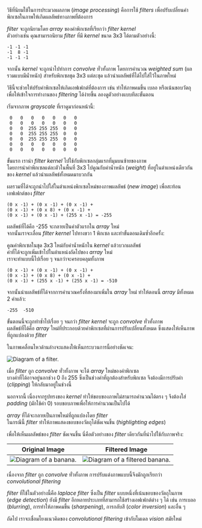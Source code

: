 
วิธีที่นิยมใช้ในการประมวลผลภาพ (_image processing_) คือการใช้ _filters_ เพื่อปรับเปลี่ยนค่าพิกเซลในภาพให้เกิดผลลัพธ์ทางภาพที่ต้องการ

_filter_ จะถูกนิยามโดย _array_ ของค่าพิกเซลที่เรียกว่า _filter kernel_  
ตัวอย่างเช่น คุณสามารถนิยาม _filter_ ที่มี _kernel_ ขนาด 3x3 ได้ตามตัวอย่างนี้:

```text
-1 -1 -1
-1  8 -1
-1 -1 -1
```

จากนั้น _kernel_ จะถูกนำไปทำการ _convolve_ ทั่วทั้งภาพ โดยการคำนวณ _weighted sum_ (ผลรวมแบบมีน้ำหนัก) สำหรับพิกเซลชุด 3x3 แต่ละชุด แล้วนำผลลัพธ์ที่ได้ไปใส่ไว้ในภาพใหม่

วิธีนี้จะช่วยให้ปรับค่าพิกเซลให้เกิดเอฟเฟกต์ที่ต้องการ เช่น ทำให้ภาพคมขึ้น เบลอ หรือเน้นขอบวัตถุ  
เพื่อให้เข้าใจการทำงานของ _filtering_ ได้ง่ายขึ้น ลองดูตัวอย่างแบบทีละขั้นตอน

เริ่มจากภาพ _grayscale_ ที่เราดูมาก่อนหน้านี้:

```text
 0   0   0   0   0   0   0  
 0   0   0   0   0   0   0
 0   0  255 255 255  0   0
 0   0  255 255 255  0   0
 0   0  255 255 255  0   0
 0   0   0   0   0   0   0
 0   0   0   0   0   0   0
```

ขั้นแรก เรานำ _filter kernel_ ไปใช้กับพิกเซลกลุ่มแรกที่มุมบนซ้ายของภาพ  
โดยการนำค่าพิกเซลแต่ละตัวในพื้นที่ 3x3 ไปคูณกับค่าน้ำหนัก (_weight_) ที่อยู่ในตำแหน่งเดียวกันของ _kernel_ แล้วนำผลลัพธ์ทั้งหมดมาบวกกัน

ผลรวมที่ได้จะถูกนำไปใส่ในตำแหน่งพิกเซลใหม่ของภาพผลลัพธ์ (_new image_) เพื่อสะท้อนเอฟเฟกต์ของ _filter_

```text
(0 x -1) + (0 x -1) + (0 x -1) +
(0 x -1) + (0 x 8) + (0 x -1) +
(0 x -1) + (0 x -1) + (255 x -1) = -255
```

ผลลัพธ์ที่ได้คือ -255 จะกลายเป็นค่าตัวแรกใน _array_ ใหม่  
จากนั้นเราจะเลื่อน _filter kernel_ ไปทางขวา 1 พิกเซล และทำขั้นตอนเดิมซ้ำอีกครั้ง:

คูณค่าพิกเซลในชุด 3x3 ใหม่กับค่าน้ำหนักใน _kernel_ แล้วบวกผลลัพธ์  
ค่าที่ได้จะถูกเพิ่มเข้าไปในตำแหน่งถัดไปของ _array_ ใหม่  
เราจะทำแบบนี้ไปเรื่อย ๆ จนกว่าจะครอบคลุมทั้งภาพ

```text
(0 x -1) + (0 x -1) + (0 x -1) +
(0 x -1) + (0 x 8) + (0 x -1) +
(0 x -1) + (255 x -1) + (255 x -1) = -510
```

จากนั้นนำผลลัพธ์ที่ได้จากการคำนวณครั้งที่สองมาเพิ่มใน _array_ ใหม่ ทำให้ตอนนี้ _array_ มีทั้งหมด 2 ค่าแล้ว:

```text
-255  -510
```

ขั้นตอนนี้จะถูกทำซ้ำไปเรื่อย ๆ จนกว่า _filter kernel_ จะถูก _convolve_ ทั่วทั้งภาพ  
ผลลัพธ์ที่ได้คือ _array_ ใหม่ที่ประกอบด้วยค่าพิกเซลที่ผ่านการปรับเปลี่ยนทั้งหมด ซึ่งแสดงให้เห็นภาพที่ถูกแปลงด้วย _filter_

ในภาพเคลื่อนไหวด้านล่างจะแสดงให้เห็นกระบวนการนี้อย่างชัดเจน:

![Diagram of a filter.](https://learn.microsoft.com/en-us/training/wwl-data-ai/introduction-computer-vision/media/filter.gif)

เมื่อ _filter_ ถูก _convolve_ ทั่วทั้งภาพ จะได้ _array_ ใหม่ของค่าพิกเซล  
บางค่าที่ได้อาจอยู่นอกช่วง 0 ถึง 255 ซึ่งเป็นช่วงค่าที่ถูกต้องสำหรับพิกเซล จึงต้องมีการปรับค่า (_clipping_) ให้กลับมาอยู่ในช่วงนี้

นอกจากนี้ เนื่องจากรูปทรงของ _kernel_ ทำให้ขอบของภาพไม่สามารถคำนวณได้ตรง ๆ จึงต้องใส่ _padding_ (มักใช้ค่า 0) รอบขอบภาพเพื่อให้การคำนวณเป็นไปได้

_array_ ที่ได้จะกลายเป็นภาพใหม่ที่ถูกแปลงโดย _filter_  
ในกรณีนี้ _filter_ ทำให้ภาพแสดงขอบของวัตถุได้ชัดเจนขึ้น (_highlighting edges_)

เพื่อให้เห็นผลลัพธ์ของ _filter_ ชัดเจนขึ้น นี่คือตัวอย่างของ _filter_ เดียวกันที่นำไปใช้กับภาพจริง:

|Original Image|Filtered Image|
|---|---|
|![Diagram of a banana.](https://learn.microsoft.com/en-us/training/wwl-data-ai/introduction-computer-vision/media/banana-grayscale.png)|![Diagram of a filtered banana.](https://learn.microsoft.com/en-us/training/wwl-data-ai/introduction-computer-vision/media/laplace.png)|

เนื่องจาก _filter_ ถูก _convolve_ ทั่วทั้งภาพ การปรับแต่งภาพแบบนี้จึงมักถูกเรียกว่า _convolutional filtering_

_filter_ ที่ใช้ในตัวอย่างนี้คือ _laplace filter_ ซึ่งเป็น _filter_ แบบหนึ่งที่เน้นขอบของวัตถุในภาพ (_edge detection_) ยังมี _filter_ อีกหลายประเภทที่สามารถใช้สร้างเอฟเฟกต์ต่าง ๆ ได้ เช่น การเบลอ (_blurring_), การทำให้ภาพคมขึ้น (_sharpening_), การกลับสี (_color inversion_) และอื่น ๆ

ถัดไป เราจะเชื่อมโยงแนวคิดของ _convolutional filtering_ เข้ากับโมเดล _vision_ สมัยใหม่